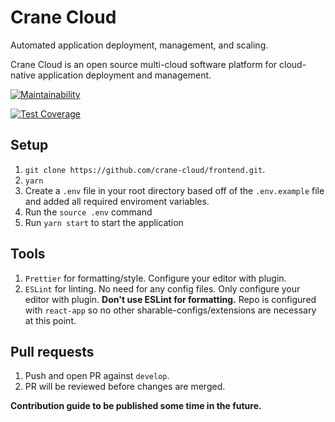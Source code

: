 # Crane Cloud

Automated application deployment, management, and scaling.

Crane Cloud is an open source multi-cloud software platform for cloud-native application deployment and management.

[![Maintainability](https://api.codeclimate.com/v1/badges/afca0db82a7d7ced4a39/maintainability)](https://codeclimate.com/github/crane-cloud/frontend/maintainability)

[![Test Coverage](https://api.codeclimate.com/v1/badges/afca0db82a7d7ced4a39/test_coverage)](https://codeclimate.com/github/crane-cloud/frontend/test_coverage)
## Setup

1.  `git clone https://github.com/crane-cloud/frontend.git`.
2.  `yarn`
3.  Create a `.env` file in your root directory based off of the `.env.example` file and added all required enviroment variables.
4.  Run the `source .env` command
5.  Run `yarn start` to start the application

## Tools

1. `Prettier` for formatting/style. Configure your editor with plugin.
2. `ESLint` for linting. No need for any config files. Only configure your editor with plugin. **Don't use ESLint for formatting.** Repo is configured with `react-app` so no other sharable-configs/extensions are necessary at this point.

## Pull requests

1. Push and open PR against `develop`.
2. PR will be reviewed before changes are merged.

**Contribution guide to be published some time in the future.**
